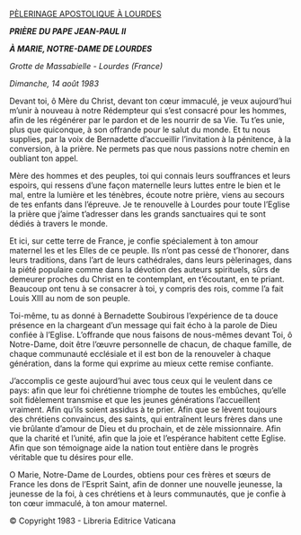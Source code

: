 [PÈLERINAGE APOSTOLIQUE À LOURDES](/content/john-paul-ii/fr/travels/sub_index1983/trav_lourdes.html)

***PRIÈRE*** ***DU PAPE JEAN-PAUL II***

***À MARIE, NOTRE-DAME DE LOURDES***

*Grotte de Massabielle - Lourdes* *(France)*

*Dimanche, 14 août 1983*

Devant toi, ô Mère du Christ, devant ton cœur immaculé, je veux aujourd’hui m’unir à nouveau à notre Rédempteur qui s’est consacré pour les hommes, afin de les régénérer par le pardon et de les nourrir de sa Vie. Tu t’es unie, plus que quiconque, à son offrande pour le salut du monde. Et tu nous supplies, par la voix de Bernadette d’accueillir l’invitation à la pénitence, à la conversion, à la prière. Ne permets pas que nous passions notre chemin en oubliant ton appel.

Mère des hommes et des peuples, toi qui connais leurs souffrances et leurs espoirs, qui ressens d’une façon maternelle leurs luttes entre le bien et le mal, entre la lumière et les ténèbres, écoute notre prière, viens au secours de tes enfants dans l’épreuve. Je te renouvelle à Lourdes pour toute l’Eglise la prière que j’aime t’adresser dans les grands sanctuaires qui te sont dédiés à travers le monde.

Et ici, sur cette terre de France, je confie spécialement à ton amour maternel les et les Elles de ce peuple. Ils n’ont pas cessé de t’honorer, dans leurs traditions, dans l’art de leurs cathédrales, dans leurs pèlerinages, dans la piété populaire comme dans la dévotion des auteurs spirituels, sûrs de demeurer proches du Christ en te contemplant, en t’écoutant, en te priant. Beaucoup ont tenu à se consacrer à toi, y compris des rois, comme l’a fait Louis XIII au nom de son peuple.

Toi-même, tu as donné à Bernadette Soubirous l’expérience de ta douce présence en la chargeant d’un message qui fait écho à la parole de Dieu confiée à l’Eglise. L’offrande que nous faisons de nous-mêmes devant Toi, ô Notre-Dame, doit être l’œuvre personnelle de chacun, de chaque famille, de chaque communauté ecclésiale et il est bon de la renouveler à chaque génération, dans la forme qui exprime au mieux cette remise confiante.

J’accomplis ce geste aujourd’hui avec tous ceux qui le veulent dans ce pays: afin que leur foi chrétienne triomphe de toutes les embûches, qu’elle soit fidèlement transmise et que les jeunes générations l’accueillent vraiment. Afin qu’ils soient assidus à te prier. Afin que se lèvent toujours des chrétiens convaincus, des saints, qui entraînent leurs frères dans une vie brûlante d’amour de Dieu et du prochain, et de zèle missionnaire. Afin que la charité et l’unité, afin que la joie et l’espérance habitent cette Eglise. Afin que son témoignage aide la nation tout entière dans le progrès véritable que tu désires pour elle.

O Marie, Notre-Dame de Lourdes, obtiens pour ces frères et sœurs de France les dons de l’Esprit Saint, afin de donner une nouvelle jeunesse, la jeunesse de la foi, à ces chrétiens et à leurs communautés, que je confie à ton cœur immaculé, à ton amour maternel.

© Copyright 1983 - Libreria Editrice Vaticana